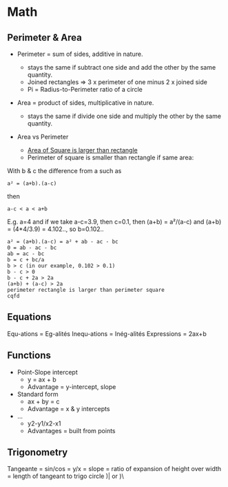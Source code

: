 # Math

## Perimeter & Area

* Perimeter = sum of sides, additive in nature.
  * stays the same if subtract one side and add the other by the same quantity.
  * Joined rectangles => 3 x perimeter of one minus 2 x joined side
  * Pi = Radius-to-Perimeter ratio of a circle

* Area = product of sides, multiplicative in nature.
  * stays the same if divide one side and multiply the other by the same quantity.

* Area vs Perimeter
  * [Area of Square is larger than rectangle](https://math.stackexchange.com/a/1082524)
  * Perimeter of square is smaller than rectangle if same area:
  
With b & c the difference from a such as

    a² = (a+b).(a-c)
  
then

    a-c < a < a+b

E.g. a=4 and if we take a-c=3.9, then c=0.1, then (a+b) = a²/(a-c) and (a+b) = (4*4/3.9) = 4.102.., so b=0.102..

    a² = (a+b).(a-c) = a² + ab - ac - bc
    0 = ab - ac - bc
    ab = ac - bc
    b = c + bc/a
    b > c (in our example, 0.102 > 0.1)
    b - c > 0
    b - c + 2a > 2a
    (a+b) + (a-c) > 2a
    perimeter rectangle is larger than perimeter square
    cqfd

## Equations

Equ-ations = Eg-alités
Inequ-ations = Inég-alités
Expressions = 2ax+b

## Functions

* Point-Slope intercept
  * y = ax + b
  * Advantage = y-intercept, slope
* Standard form
  * ax + by = c
  * Advantage = x & y intercepts
* ...
  * y2-y1/x2-x1
  * Advantages = built from points

## Trigonometry

Tangeante = sin/cos = y/x = slope = ratio of expansion of height over width = length of tangeant to trigo circle )| or )\
